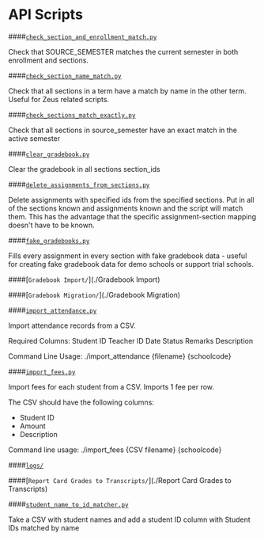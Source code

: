API Scripts
===

####[`check_section_and_enrollment_match.py`](./check_section_and_enrollment_match.py)

Check that SOURCE_SEMESTER matches the current semester in both enrollment and sections.

####[`check_section_name_match.py`](./check_section_name_match.py)

Check that all sections in a term have a match by name in the other term.
Useful for Zeus related scripts.


####[`check_sections_match_exactly.py`](./check_sections_match_exactly.py)

Check that all sections in source_semester have an exact match in the active semester

####[`clear_gradebook.py`](./clear_gradebook.py)

Clear the gradebook in all sections section_ids

####[`delete_assignments_from_sections.py`](./delete_assignments_from_sections.py)

Delete assignments with specified ids from the specified sections.
Put in all of the sections known and assignments known and the script will match them.
This has the advantage that the specific assignment-section mapping doesn't have to be known.


####[`fake_gradebooks.py`](./fake_gradebooks.py)


Fills every assignment in every section with fake gradebook data - useful
for creating fake gradebook data for demo schools or support trial schools.


####[`Gradebook Import/`](./Gradebook Import)

####[`Gradebook Migration/`](./Gradebook Migration)

####[`import_attendance.py`](./import_attendance.py)

Import attendance records from a CSV.

Required Columns:
    Student ID
    Teacher ID
    Date
    Status
    Remarks
    Description

Command Line Usage:
    ./import_attendance {filename} {schoolcode}


####[`import_fees.py`](./import_fees.py)

Import fees for each student from a CSV. Imports 1 fee per row.


The CSV should have the following columns:
- Student ID
- Amount
- Description

Command line usage:
./import_fees {CSV filename} {schoolcode}


####[`logs/`](./logs)

####[`Report Card Grades to Transcripts/`](./Report Card Grades to Transcripts)

####[`student_name_to_id_matcher.py`](./student_name_to_id_matcher.py)

Take a CSV with student names and add a student ID column with Student IDs matched by name
